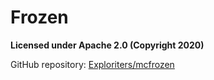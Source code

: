 # Frozen
**Licensed under Apache 2.0 (Copyright 2020)**

GitHub repository: [Exploriters/mcfrozen](https://github.com/Exploriters/mcfrozen)
